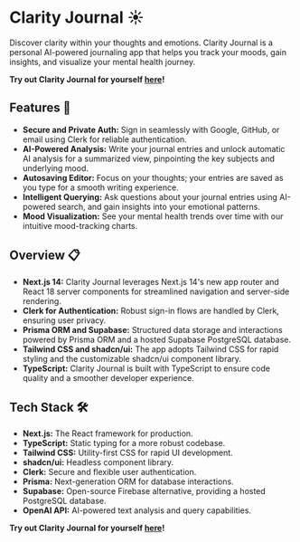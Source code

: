 # Clarity Journal ☀️

Discover clarity within your thoughts and emotions. Clarity Journal is a personal AI-powered journaling app that helps you track your moods, gain insights, and visualize your mental health journey.

**Try out Clarity Journal for yourself [here](https://clarity-journal.vercel.app/)!**

## Features 💎

* **Secure and Private Auth:** Sign in seamlessly with Google, GitHub, or email using Clerk for reliable authentication.
* **AI-Powered Analysis:**  Write your journal entries and unlock automatic AI analysis for a summarized view, pinpointing the key subjects and underlying mood.
* **Autosaving Editor:**  Focus on your thoughts; your entries are saved as you type for a smooth writing experience.
* **Intelligent Querying:**  Ask questions about your journal  entries using AI-powered search,  and gain insights into your emotional patterns.
* **Mood Visualization:** See your mental health trends over time with our intuitive mood-tracking charts.

## Overview 📋

* **Next.js 14:** Clarity Journal leverages Next.js 14's new app router and React 18 server components for streamlined navigation and server-side rendering.
* **Clerk for Authentication:** Robust sign-in flows are handled by Clerk, ensuring user privacy.
* **Prisma ORM and Supabase:** Structured data storage and interactions powered by Prisma ORM and a hosted Supabase PostgreSQL database.
* **Tailwind CSS and shadcn/ui:**  The app adopts Tailwind CSS for rapid styling and the customizable shadcn/ui component library.
* **TypeScript:**  Clarity Journal is built with TypeScript to ensure code quality and a smoother developer experience.

## Tech Stack 🛠️

* **Next.js:**  The React framework for production.
* **TypeScript:**  Static typing for a more robust codebase.
* **Tailwind CSS:** Utility-first CSS for rapid UI development. 
* **shadcn/ui:** Headless component library.
* **Clerk:**  Secure and flexible user authentication.
* **Prisma:** Next-generation ORM for database interactions.
* **Supabase:** Open-source Firebase alternative, providing a hosted PostgreSQL database.
* **OpenAI API:** AI-powered text analysis and query capabilities.

**Try out Clarity Journal for yourself [here](https://clarity-journal.vercel.app/)!**